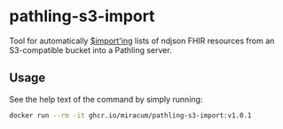 # pathling-s3-import

Tool for automatically [$import'ing](https://pathling.csiro.au/docs/server/operations/import) lists of ndjson FHIR resources from an S3-compatible bucket into a Pathling server.

## Usage

See the help text of the command by simply running:

```sh
docker run --rm -it ghcr.io/miracum/pathling-s3-import:v1.0.1
```
